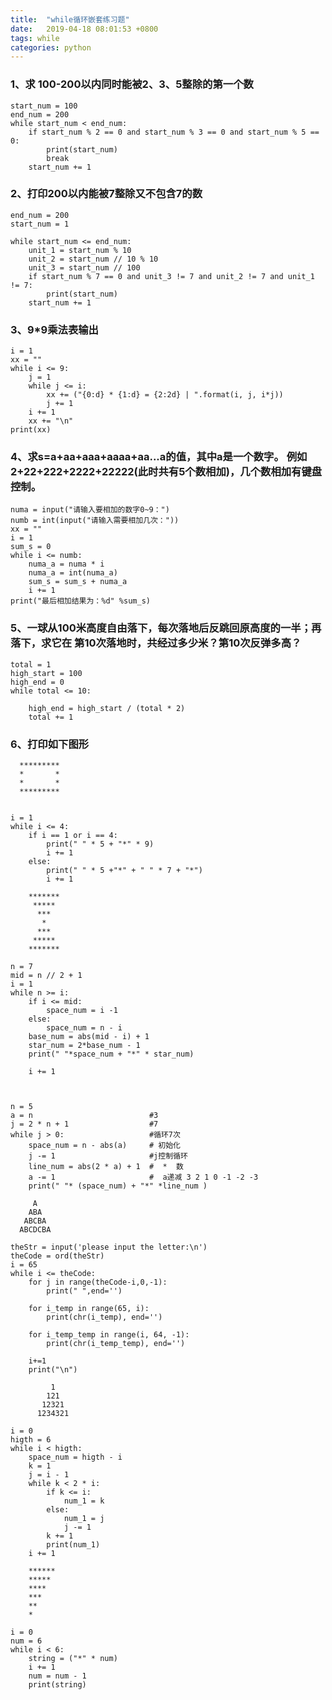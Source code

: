 ```yaml
---
title:  "while循环嵌套练习题"
date:   2019-04-18 08:01:53 +0800
tags: while
categories: python
---
```


### 1、求 100-200以内同时能被2、3、5整除的第一个数

<!--more-->

```
start_num = 100
end_num = 200
while start_num < end_num:
    if start_num % 2 == 0 and start_num % 3 == 0 and start_num % 5 == 0:
        print(start_num)
        break
    start_num += 1
```

### 2、打印200以内能被7整除又不包含7的数

```
end_num = 200
start_num = 1

while start_num <= end_num:
    unit_1 = start_num % 10
    unit_2 = start_num // 10 % 10
    unit_3 = start_num // 100
    if start_num % 7 == 0 and unit_3 != 7 and unit_2 != 7 and unit_1 != 7:
        print(start_num)
    start_num += 1

```

### 3、9*9乘法表输出

```
i = 1
xx = ""
while i <= 9:
    j = 1
    while j <= i:
        xx += ("{0:d} * {1:d} = {2:2d} | ".format(i, j, i*j))
        j += 1
    i += 1
    xx += "\n"
print(xx)

```

### 4、求s=a+aa+aaa+aaaa+aa...a的值，其中a是一个数字。 例如2+22+222+2222+22222(此时共有5个数相加)，几个数相加有键盘控制。

```
numa = input("请输入要相加的数字0~9：")
numb = int(input("请输入需要相加几次："))
xx = ""
i = 1
sum_s = 0
while i <= numb:
    numa_a = numa * i
    numa_a = int(numa_a)
    sum_s = sum_s + numa_a
    i += 1
print("最后相加结果为：%d" %sum_s)
```

### 5、一球从100米高度自由落下，每次落地后反跳回原高度的一半；再落下，求它在 第10次落地时，共经过多少米？第10次反弹多高？

```
total = 1
high_start = 100
high_end = 0
while total <= 10:

    high_end = high_start / (total * 2)
    total += 1
```

### 6、打印如下图形
      *********
      *       *
      *       *
      *********
      
```

i = 1
while i <= 4:
    if i == 1 or i == 4:
        print(" " * 5 + "*" * 9)
        i += 1
    else:
        print(" " * 5 +"*" + " " * 7 + "*")
        i += 1

```
		
		*******
		 *****
		  ***
		   *
		  ***
		 *****
		*******
   		
```
n = 7
mid = n // 2 + 1
i = 1
while n >= i:
    if i <= mid:
        space_num = i -1
    else:
        space_num = n - i
    base_num = abs(mid - i) + 1
    star_num = 2*base_num - 1
    print(" "*space_num + "*" * star_num)

    i += 1
    
```
```

n = 5
a = n                          #3
j = 2 * n + 1                  #7
while j > 0:                   #循环7次
    space_num = n - abs(a)     # 初始化
    j -= 1                     #j控制循环
    line_num = abs(2 * a) + 1  #  *  数
    a -= 1                     #  a递减 3 2 1 0 -1 -2 -3
    print(" "* (space_num) + "*" *line_num )

```

         A
        ABA
       ABCBA
      ABCDCBA

```
theStr = input('please input the letter:\n')
theCode = ord(theStr)
i = 65
while i <= theCode:
    for j in range(theCode-i,0,-1):
        print(" ",end='')

    for i_temp in range(65, i):
        print(chr(i_temp), end='')

    for i_temp_temp in range(i, 64, -1):
        print(chr(i_temp_temp), end='')

    i+=1
    print("\n")
```

```
         1
        121
       12321
      1234321

```

```
i = 0
higth = 6
while i < higth:
    space_num = higth - i
    k = 1
    j = i - 1
    while k < 2 * i:
        if k <= i:
            num_1 = k
        else:
            num_1 = j
            j -= 1
        k += 1
        print(num_1)
    i += 1

```

		******
		*****
		****
		***
		**
		*
		
```
i = 0
num = 6
while i < 6:
    string = ("*" * num)
    i += 1
    num = num - 1
    print(string)

```